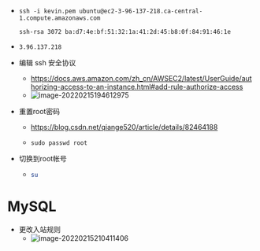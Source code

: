 - ```
  ssh -i kevin.pem ubuntu@ec2-3-96-137-218.ca-central-1.compute.amazonaws.com
  
  ssh-rsa 3072 ba:d7:4e:bf:51:32:1a:41:2d:45:b8:0f:84:91:46:1e
  ```

- `3.96.137.218`

- 编辑 ssh 安全协议

  - https://docs.aws.amazon.com/zh_cn/AWSEC2/latest/UserGuide/authorizing-access-to-an-instance.html#add-rule-authorize-access
  - ![image-20220215194612975](https://raw.githubusercontent.com/TWDH/Leetcode-From-Zero/pictures/img/image-20220215194612975.png)
  
- 重置root密码

  - https://blog.csdn.net/qiange520/article/details/82464188

  - ```shell
    sudo passwd root
    ```

- 切换到root帐号

  - ```sh
    su
    ```


# MySQL

- 更改入站规则
  - ![image-20220215210411406](C:\Users\HeZhu\AppData\Roaming\Typora\typora-user-images\image-20220215210411706.png)

